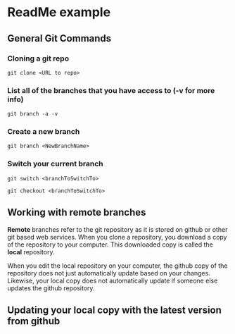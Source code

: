 # ReadMe example

## General Git Commands
### Cloning a git repo
```git clone <URL to repo>```

### List all of the branches that you have access to (-v for more info)
```git branch -a -v```

### Create a new branch
```git branch <NewBranchName>```

### Switch your current branch
```git switch <branchToSwitchTo>```

```git checkout <branchToSwitchTo>```

## Working with remote branches
**Remote** branches refer to the git repository as it is stored on github or other git based web services. When you clone a repository, you download a copy of the repository to your computer. This downloaded copy is called the **local** repository.

When you edit the local repository on your computer, the github copy of the repository does not just automatically update based on your changes. Likewise, your local copy does not automatically update if someone else updates the github repository.

## Updating your local copy with the latest version from github

